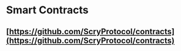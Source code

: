 # Smart Contracts

## [https://github.com/ScryProtocol/contracts](https://github.com/ScryProtocol/contracts)
